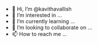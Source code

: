 - 👋 Hi, I’m @kavithavallish
- 👀 I’m interested in ...
- 🌱 I’m currently learning ...
- 💞️ I’m looking to collaborate on ...
- 📫 How to reach me ...

<!---
kavithavallish/kavithavallish is a ✨ special ✨ repository because its `README.md` (this file) appears on your GitHub profile.
You can click the Preview link to take a look at your changes.
--->
